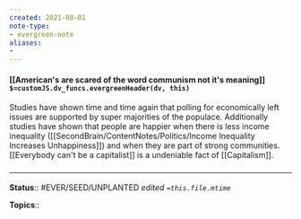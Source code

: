 ```yaml
---
created: 2021-08-01
note-type: 
- evergreen-note
aliases:
- 
---
```


#### [[American's are scared of the word communism not it's meaning]] `$=customJS.dv_funcs.evergreenHeader(dv, this)`
Studies have shown time and time again that polling for economically left issues are supported by super majorities of the populace. Additionally studies have shown that people are happier when there is less income inequality ([[SecondBrain/ContentNotes/Politics/Income Inequality Increases Unhappiness]]) and when they are part of strong communities. [[Everybody can't be a capitalist]] is a undeniable fact of [[Capitalism]]. 

### <hr class="footnote"/>

**Status**:: #EVER/SEED/UNPLANTED 
*edited `=this.file.mtime`*

**Topics**:: 
	

